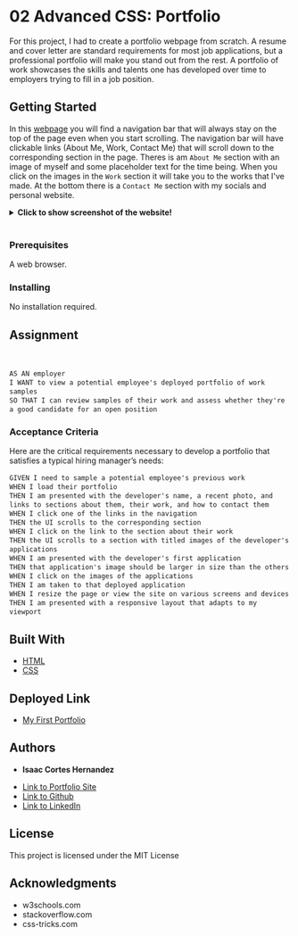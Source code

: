 # 02 Advanced CSS: Portfolio

For this project, I had to create a portfolio webpage from scratch. A resume and cover letter are standard requirements for most job applications, but a professional portfolio will make you stand out from the rest. A portfolio of work showcases the skills and talents one has developed over time to employers trying to fill in a job position. 

## Getting Started
In this [webpage](https://icortes.github.io/my-first-portfolio/) you will find a navigation bar that will always stay on the top of the page even when you start scrolling. The navigation bar will have clickable links (About Me, Work, Contact Me) that will scroll down to the corresponding section in the page. Theres is am `About Me` section with an image of myself and some placeholder text for the time being. When you click on the images in the `Work` section it will take you to the works that I've made. At the bottom there is a `Contact Me` section with my socials and personal website.

<details>
    <summary markdown="span" style="font-weight: bolder">Click to show screenshot of the website! 
    </summary>
    <img alt="image of website" src="assets/images/Screenshot.png">
</details>
<br>

### Prerequisites
A web browser.

### Installing
No installation required.

## Assignment
<br>

```
AS AN employer
I WANT to view a potential employee's deployed portfolio of work samples
SO THAT I can review samples of their work and assess whether they're a good candidate for an open position
```
### Acceptance Criteria

Here are the critical requirements necessary to develop a portfolio that satisfies a typical hiring manager’s needs:

```
GIVEN I need to sample a potential employee's previous work
WHEN I load their portfolio
THEN I am presented with the developer's name, a recent photo, and links to sections about them, their work, and how to contact them
WHEN I click one of the links in the navigation
THEN the UI scrolls to the corresponding section
WHEN I click on the link to the section about their work
THEN the UI scrolls to a section with titled images of the developer's applications
WHEN I am presented with the developer's first application
THEN that application's image should be larger in size than the others
WHEN I click on the images of the applications
THEN I am taken to that deployed application
WHEN I resize the page or view the site on various screens and devices
THEN I am presented with a responsive layout that adapts to my viewport
```

## Built With

* [HTML](https://developer.mozilla.org/en-US/docs/Web/HTML)
* [CSS](https://developer.mozilla.org/en-US/docs/Web/CSS)

## Deployed Link

* [My First Portfolio](https://icortes.github.io/my-first-portfolio/)


## Authors

* **Isaac Cortes Hernandez** 

- [Link to Portfolio Site](https://icortes.github.io/my-first-portfolio/)
- [Link to Github](https://github.com/icortes)
- [Link to LinkedIn](https://www.linkedin.com/in/cortes-isaac)

## License

This project is licensed under the MIT License 

## Acknowledgments

* w3schools.com
* stackoverflow.com
* css-tricks.com